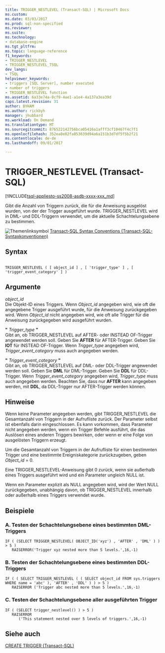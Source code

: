 ```yaml
---
title: TRIGGER_NESTLEVEL (Transact-SQL) | Microsoft Docs
ms.custom: 
ms.date: 03/03/2017
ms.prod: sql-non-specified
ms.reviewer: 
ms.suite: 
ms.technology:
- database-engine
ms.tgt_pltfrm: 
ms.topic: language-reference
f1_keywords:
- TRIGGER_NESTLEVEL
- TRIGGER_NESTLEVEL_TSQL
dev_langs:
- TSQL
helpviewer_keywords:
- triggers [SQL Server], number executed
- number of triggers
- TRIGGER_NESTLEVEL function
ms.assetid: 6a33e74a-0cf9-4ae1-a1e4-4a137a3ea39d
caps.latest.revision: 31
author: BYHAM
ms.author: rickbyh
manager: jhubbard
ms.workload: On Demand
ms.translationtype: MT
ms.sourcegitcommit: 876522142756bca05416a1afff3cf10467f4c7f1
ms.openlocfilehash: 352ea0e82fa853639d94a6a151b3d7df5f5b2f21
ms.contentlocale: de-de
ms.lasthandoff: 09/01/2017

---
```

# <a name="triggernestlevel-transact-sql"></a>TRIGGER_NESTLEVEL (Transact-SQL)
[!INCLUDE[tsql-appliesto-ss2008-asdb-xxxx-xxx_md](../../includes/tsql-appliesto-ss2008-asdb-xxxx-xxx-md.md)]

  Gibt die Anzahl von Triggern zurück, die für die Anweisung ausgelöst wurden, von der der Trigger ausgeführt wurde. TRIGGER_NESTLEVEL wird in DML- und DDL-Triggern verwendet, um die aktuelle Schachtelungsebene zu bestimmen.  
  
 ![Themenlinksymbol](../../database-engine/configure-windows/media/topic-link.gif "Topic link icon") [Transact-SQL Syntax Conventions (Transact-SQL-Syntaxkonventionen)](../../t-sql/language-elements/transact-sql-syntax-conventions-transact-sql.md)  
  
## <a name="syntax"></a>Syntax  
  
```  
  
TRIGGER_NESTLEVEL ( [ object_id ] , [ 'trigger_type' ] , [ 'trigger_event_category' ] )  
```  
  
## <a name="arguments"></a>Argumente  
 *object_id*  
 Die Objekt-ID eines Triggers. Wenn *Object_id* angegeben wird, wie oft die angegebene Trigger ausgeführt wurde, für die Anweisung zurückgegeben wird. Wenn *Object_id* nicht angegeben wird, wie oft alle Trigger für die Anweisung zurückgegeben wird ausgeführt wurden.  
  
 **"** *Trigger_type* **"**  
 Gibt an, ob TRIGGER_NESTLEVEL auf AFTER- oder INSTEAD OF-Trigger angewendet werden soll. Geben Sie **AFTER** für AFTER-Trigger. Geben Sie **IOT** für INSTEAD OF-Trigger. Wenn *Trigger_type* angegeben wird, *Trigger_event_category* muss auch angegeben werden.  
  
 **"** *Trigger_event_category* **"**  
 Gibt an, ob TRIGGER_NESTLEVEL auf DML- oder DDL-Trigger angewendet werden soll. Geben Sie **DML** für DML-Trigger. Geben Sie **DDL** für DDL-Trigger. Wenn *Trigger_event_category* angegeben wird, *Trigger_type* muss auch angegeben werden. Beachten Sie, dass nur **AFTER** kann angegeben werden, mit **DDL**, da DDL-Trigger nur AFTER-Trigger werden können.  
  
## <a name="remarks"></a>Hinweise  
 Wenn keine Parameter angegeben werden, gibt TRIGGER_NESTLEVEL die Gesamtanzahl von Triggern in der Aufrufliste zurück. Der Parameter selbst ist ebenfalls darin eingeschlossen. Es kann vorkommen, dass Parameter nicht angegeben werden, wenn ein Trigger Befehle ausführt, die das Auslösen eines anderen Triggers bewirken, oder wenn er eine Folge von ausgelösten Triggern erzeugt.  
  
 Um die Gesamtanzahl von Triggern in der Aufrufliste für einen bestimmten Trigger und eine bestimmte Ereigniskategorie zurückzugeben, geben *Object_id* = 0.  
  
 Eine TRIGGER_NESTLEVEL-Anweisung gibt 0 zurück, wenn sie außerhalb eines Triggers ausgeführt wird und ein Parameter ungleich NULL ist.  
  
 Wenn ein Parameter explizit als NULL angegeben wird, wird der Wert NULL zurückgegeben, unabhängig davon, ob TRIGGER_NESTLEVEL innerhalb oder außerhalb eines Triggers verwendet wurde.  
  
## <a name="examples"></a>Beispiele  
  
### <a name="a-testing-the-nesting-level-of-a-specific-dml-trigger"></a>A. Testen der Schachtelungsebene eines bestimmten DML-Triggers  
  
```  
IF ( (SELECT TRIGGER_NESTLEVEL( OBJECT_ID('xyz') , 'AFTER' , 'DML' ) ) > 5 )  
   RAISERROR('Trigger xyz nested more than 5 levels.',16,-1)  
```  
  
### <a name="b-testing-the-nesting-level-of-a-specific-ddl-trigger"></a>B. Testen der Schachtelungsebene eines bestimmten DDL-Triggers  
  
```  
IF ( ( SELECT TRIGGER_NESTLEVEL ( ( SELECT object_id FROM sys.triggers  
WHERE name = 'abc' ), 'AFTER' , 'DDL' ) ) > 5 )  
   RAISERROR ('Trigger abc nested more than 5 levels.',16,-1)  
```  
  
### <a name="c-testing-the-nesting-level-of-all-triggers-executed"></a>C. Testen der Schachtelungsebene aller ausgeführten Trigger  
  
```  
IF ( (SELECT trigger_nestlevel() ) > 5 )  
   RAISERROR  
      ('This statement nested over 5 levels of triggers.',16,-1)  
```  
  
## <a name="see-also"></a>Siehe auch  
 [CREATE TRIGGER &#40;Transact-SQL&#41;](../../t-sql/statements/create-trigger-transact-sql.md)  
  
  

